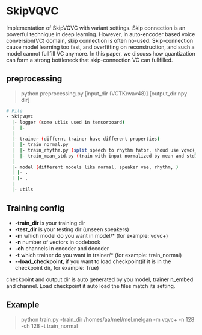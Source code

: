 # SkipVQVC
Implementation of SkipVQVC with variant settings. Skip connection is an powerful technique in deep learning. However, in auto-encoder based voice conversion(VC) domain, skip connection is often no-used. Skip-connection cause model learning too fast, and overfitting on reconstruction, and such a model cannot fullfill VC anymore. In this paper, we discuss how quantization can form a strong bottleneck that skip-connection VC can fullfilled.

## preprocessing
> python preprocessing.py [input_dir (VCTK/wav48)] [output_dir npy dir]

```bash
# File 
- SkipVQVC
  |- logger (some utlis used in tensorboard)
  |  |.
  |
  |- trainer (differnt trainer have different properties)
  |  |- train_normal.py
  |  |- train_rhythm.py (split speech to rhythm fator, shoud use vqvc+_rhythm model)
  |  |- train_mean_std.py (train with input normalized by mean and std)
  |
  |- model (different models like normal, speaker vae, rhythm, )
  | |- .
  | |- .
  |
  |- utils
```
##  Training config

- **-train\_dir** is your training dir
- **-test\_dir** is your testing dir (unseen speakers)
- **-m** which model do you want in model/* (for example: vqvc+)
- **-n** number of vectors in codebook
- **-ch** channels in encoder and decoder
- **-t** which trainer do you want in trainer/* (for example: train_normal)
- **--load_checkpoint**, if you want to load checkpoint(if it is in the checkpoint dir, for example: True)

checkpoint and output dir is auto generated by you model, trainer n_embed and channel. Load checkpoint it auto load the files match its setting.

## Example

> python train.py -train_dir /homes/aa/mel/mel.melgan -m vqvc+ -n 128 -ch 128 -t train_normal
